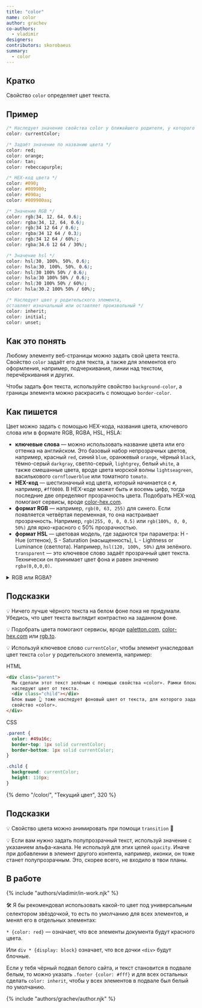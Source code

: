 ```yaml
---
title: "color"
name: color
author: grachev
co-authors:
  - vladimir
designers:
contributors: skorobaeus
summary:
  - color
---
```


## Кратко

Свойство `color` определяет цвет текста.

## Пример

```css
/* Наследует значение свойства color у ближайшего родителя, у которого оно указано */
color: currentColor;

/* Задаёт значение по названию цвета */
color: red;
color: orange;
color: tan;
color: rebeccapurple;

/* HEX-код цвета */
color: #090;
color: #009900;
color: #090a;
color: #009900aa;

/* Значение RGB */
color: rgb(34, 12, 64, 0.6);
color: rgba(34, 12, 64, 0.6);
color: rgb(34 12 64 / 0.6);
color: rgba(34 12 64 / 0.3);
color: rgb(34 12 64 / 60%);
color: rgba(34.6 12 64 / 30%);

/* Значение hsl */
color: hsl(30, 100%, 50%, 0.6);
color: hsla(30, 100%, 50%, 0.6);
color: hsl(30 100% 50% / 0.6);
color: hsla(30 100% 50% / 0.6);
color: hsl(30 100% 50% / 60%);
color: hsla(30.2 100% 50% / 60%);

/* Наследует цвет у родительского элемента,
оставляет изначальный или оставляет произвольный */
color: inherit;
color: initial;
color: unset;
```

## Как это понять

Любому элементу веб-страницы можно задать свой цвета текста. Свойство `color` задаёт его для текста, а также для элементов его оформления, например, подчеркивания, линии над текстом, перечёркивания и других.

Чтобы задать фон текста, используйте свойство `background-color`, а границы элемента можно раскрасить с помощью `border-color`.

## Как пишется

Цвет можно задать с помощью HEX-кода, названия цвета, ключевого слова или в формате RGB, RGBA, HSL, HSLA:

- **ключевые слова** — можно использовать название цвета или его оттенка на английском. Это базовый набор непрозрачных цветов, например, красный `red`, синий `blue`, оранжевый `orange`, чёрный `black`, тёмно-серый `darkgray`, светло-серый, `lightgrey`, белый `white`, а также смешанные цвета, вроде цвета морской волны `lightseagreen`, василькового `cornflowerblue` или томатного `tomato`.
- **HEX-код** — шестизначный код цвета, который начинается с `#`, например, `#ff0000`. В HEX-коде может быть и восемь цифр, тогда последние две определяют прозрачность цвета. Подобрать HEX-код помогают сервисы, вроде [color-hex.com](https://www.color-hex.com/).
- **формат RGB** — например, `rgb(0, 63, 255)` для синего. Если появляется четвёртая переменная, то она настраивает прозрачность. Например, `rgb(255, 0, 0, 0.5)` или `rgb(100%, 0, 0, 50%)` для ярко-красного с 50% прозрачностью.
- **формат HSL** — цветовая модель, где задаются три параметра: H - Hue (оттенок), S - Saturation (насыщенность), L - Lightness or Luminance (светлота). Например, `hsl(120, 100%, 50%)` для зелёного. `transparent` — это ключевое слово задаёт прозрачный цвет текста. Технически он принимает цвет фона и равен значению `rgba(0,0,0,0)`.

<details>
    <summary>RGB или RGBA?</summary>

Буква **a** в параметре `rgba(x,x,x,0)` или `hsla(x,x,x,0)` обозначает альфа-канал. Альфа канал может равняться единице — тогда цвет непрозрачный, и единицу опускают, а может равняться любому цифровому значению, например `rgba(0,0,0,.5)` — полупрозрачный элемент, или `rgba(0,0,0,.75)` — элемент с прозрачностью 25%.

</details>

## Подсказки

💡 Ничего лучше чёрного текста на белом фоне пока не придумали. Убедись, что цвет текста выглядит контрастно на заданном фоне.

💡 Подобрать цвета помогают сервисы, вроде [paletton.com](http://paletton.com/), [color-hex.com](https://www.color-hex.com/) или [rgb.to](http://rgb.to/).

💡 Используй ключевое слово `currentColor`, чтобы элемент унаследовал цвет текста `color` у родительского элемента, например:

HTML

```html
<div class="parent">
  Мы сделали этот текст зелёным с помощью свойства «color». Рамки блока
  наследуют цвет от текста.
  <div class="child"></div>
  Блок выше 👆 тоже наследует фоновый цвет от текста, для которого задано
  свойство «color».
</div>
```

CSS

```css
.parent {
  color: #49a16c;
  border-top: 1px solid currentColor;
  border-bottom: 1px solid currentColor;
}

.child {
  background: currentColor;
  height: 110px;
}
```

{% demo "/color/", "Текущий цвет", 320 %}

## Подсказки

💡 Свойство цвета можно анимировать при помощи `transition` 🎉

💡 Если вам нужно задать полупрозрачный текст, используй значение с указанием альфа-канала. Не используй для этих целей `opacity`. Иначе при добавлении в элемент другого контента, например, иконки, он тоже станет полупрозрачным. Это, скорее всего, не входило в твои планы.

## В работе

{% include "authors/vladimir/in-work.njk" %}

🛠 Я бы рекомендовал использовать какой-то цвет под универсальным селектором звёздочкой, то есть по умолчанию для всех элементов, и менял его в отдельных элементах:

`* {color: red}` — означает, что все элементы документа будут красного цвета.

Или `div * {display: block}` означает, что все дочки `<div>` будут блочные.

Если у тебя чёрный подвал белого сайта, и текст становится в подвале белым, то можно указать `.footer {color: #fff}` и для всех остальных сделать `color: inherit`, чтобы у всех элементов в подвале был белый по умолчанию.

{% include "authors/grachev/author.njk" %}
